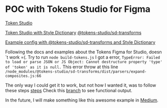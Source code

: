 # POC with Tokens Studio for Figma

[Token Studio](https://tokens.studio/)


[Token Studio with Style Dictionary](https://docs.tokens.studio/pt-br/transforming/style-dictionary)
[@tokens-studio/sd-transforms](https://www.npmjs.com/package/@tokens-studio/sd-transforms)

[Example config with @tokens-studio/sd-transforms and Style Dictionary](https://configurator.tokens.studio/)

Following the docs and examples about the Tokens Figma for Studio, doesn´t work =(.
Try to run `node build-tokens.js` I got a error, 
`TypeError: Failed to load or parse JSON or JS Object: Cannot destructure property 'type' of 'token' as it is null.`
This error throw at this line `/node_modules/@tokens-studio/sd-transforms/dist/parsers/expand-composites.js:66`

The only way I could get it to work, but not how I wanted it, was to follow these steps [steps](https://www.codemotion.com/magazine/frontend/design-ux/design-tokens-and-cross-platform-coherence-part-3/)
Check this [branch](https://github.com/TiagoBehenck/poc-token-studio-figma/tree/follow-tutorial-codemotion) to see functional output.

In the future, I will make something like this awesome example in [Medium](https://didoo.medium.com/how-to-manage-your-design-tokens-with-style-dictionary-98c795b938aa).